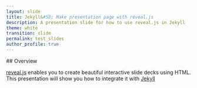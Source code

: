 ```yaml
---
layout: slide
title: Jekyll&#58; Make presentation page with reveal.js
description: A presentation slide for how to use reveal.js in Jekyll
theme: white
transition: slide
permalink: test_slides
author_profile: true
---
```


<section data-markdown>
## Overview

[reveal.js](https://github.com/hakimel/reveal.js/) enables you to create
beautiful interactive slide decks using HTML. This presentation will show you
how to integrate it with [Jekyll](http://jekyllrb.com/)
</section>
